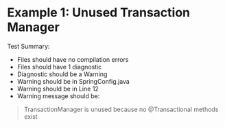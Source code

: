 # Example 1: Unused Transaction Manager

Test Summary:
- Files should have no compilation errors
- Files should have 1 diagnostic
- Diagnostic should be a Warning
- Warning should be in SpringConfig.java
- Warning should be in Line 12
- Warning message should be: 
> TransactionManager is unused because no @Transactional methods exist